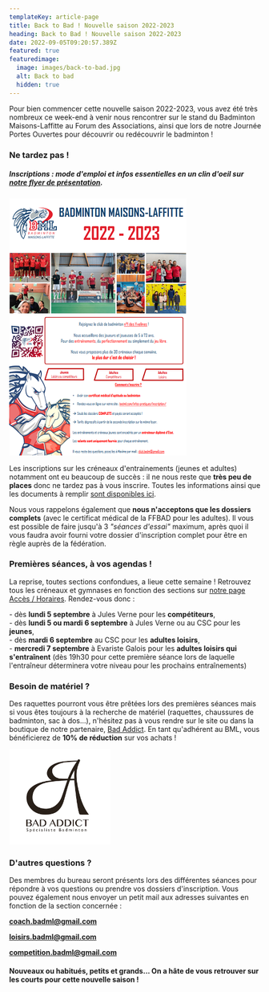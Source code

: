 ```yaml
---
templateKey: article-page
title: Back to Bad ! Nouvelle saison 2022-2023
heading: Back to Bad ! Nouvelle saison 2022-2023
date: 2022-09-05T09:20:57.389Z
featured: true
featuredimage:
  image: images/back-to-bad.jpg
  alt: Back to bad
  hidden: true
---
```

P﻿our bien commencer cette nouvelle saison 2022-2023, v﻿ous avez été très nombreux ce week-end à venir nous rencontrer sur le stand du Badminton Maisons-Laffitte au Forum des Associations, ainsi que lors de notre Journée Portes Ouvertes pour découvrir ou redécouvrir le badminton !

### Ne tardez pas !

##### I﻿nscriptions : mode d'emploi et infos essentielles en un clin d'oeil sur [notre flyer de présentation](images/v7_flyer_bml-22-23.pdf).

![Flyer de présentation 2022-2023](images/flyer-apercu.png "Flyer de présentation 2022-2023")

Les inscriptions sur les créneaux d'entrainements (jeunes et adultes) notamment ont eu beaucoup de succès : il ne nous reste que **très peu de places** donc ne tardez pas à vous inscrire. Toutes les informations ainsi que les documents à remplir [sont disponibles ici](https://badml.com/infos-pratiques/inscription). 

N﻿ous vous rappelons également que **nous n'acceptons que les dossiers complets** (avec le certificat médical de la FFBAD pour les adultes). Il vous est possible de faire jusqu'à 3 *"séances d'essai"* maximum, après quoi il vous faudra avoir fourni votre dossier d'inscription complet pour être en règle auprès de la fédération.

### P﻿remières séances, à vos agendas !

La reprise, toutes sections confondues, a lieue cette semaine ! Retrouvez tous les créneaux et gymnases en fonction des sections sur [notre page Accès / Horaires](https://badml.com/infos-pratiques/acces-horaires). Rendez-vous donc :

\-﻿ dès **lundi 5 septembre** à Jules Verne pour les **compétiteurs**,\
-﻿ dès **lundi 5 ou mardi 6 septembre** à Jules Verne ou au CSC pour les **jeunes**,\
-﻿ dès **mardi 6 septembre** au CSC pour les **adultes loisirs**,\
-﻿ **mercredi 7 septembre** à Evariste Galois pour les **adultes loisirs qui s'entraînent** (dès 19h30 pour cette première séance lors de laquelle l'entraîneur déterminera votre niveau pour les prochains entraînements)

### B﻿esoin de matériel ?

D﻿es raquettes pourront vous être prêtées lors des premières séances mais si vous êtes toujours à la recherche de matériel (raquettes, chaussures de badminton, sac à dos...), n'hésitez pas à vous rendre sur le site ou dans la boutique de notre partenaire, [Bad Addict](http://badaddict.fr/). En tant qu'adhérent au BML, vous bénéficierez de **10% de réduction** sur vos achats !

![Bad Addict](images/bad-addict.png "Bad Addict")

### D﻿'autres questions ?

D﻿es membres du bureau seront présents lors des différentes séances pour répondre à vos questions ou prendre vos dossiers d'inscription. Vous pouvez également nous envoyer un petit mail aux adresses suivantes en fonction de la section concernée : 

**[coach.badml@gmail.com](mailto:coach.badml@gmail.com)**

**[loisirs.badml@gmail.com](mailto:loisirs.badml@gmail.com)**

**[competition.badml@gmail.com](mailto:competition.badml@gmail.com)**

#### Nouveaux ou habitués, petits et grands... O﻿n a hâte de vous retrouver sur les courts pour cette nouvelle saison !